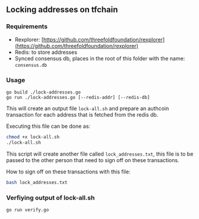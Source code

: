 ## Locking addresses on tfchain

### Requirements

- Rexplorer: [https://github.com/threefoldfoundation/rexplorer](https://github.com/threefoldfoundation/rexplorer)
- Redis: to store addresses
- Synced consensus db, places in the root of this folder with the name: `consensus.db`

### Usage

```golang
go build ./lock-addresses.go
go run ./lock-addresses.go [--redis-addr] [--redis-db]
```

This will create an output file `lock-all.sh` and prepare an authcoin transaction for each address that is fetched from the redis db. 

Executing this file can be done as:

```bash
chmod +x lock-all.sh
./lock-all.sh
```

This script will create another file called `lock_addresses.txt`, this file is to be passed to the other person that need to sign off on these transactions.

How to sign off on these transactions with this file: 
```bash 
bash lock_addresses.txt
```

### Verfiying output of lock-all.sh

```bash
go run verify.go
```